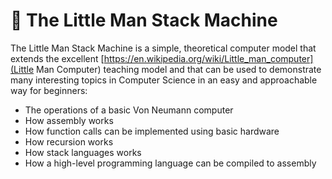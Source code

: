 # &#x1F64B; The Little Man Stack Machine

The Little Man Stack Machine is a simple, theoretical computer model that extends the excellent 
[https://en.wikipedia.org/wiki/Little_man_computer](Little Man Computer) teaching model and that can be used to 
demonstrate many interesting topics in Computer Science in an easy and approachable way for beginners:

* The operations of a basic Von Neumann computer
* How assembly works
* How function calls can be implemented using basic hardware
* How recursion works
* How stack languages works
* How a high-level programming language can be compiled to assembly
